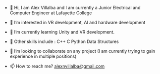 - 👋 Hi, I am Alex Villalba and I am currently a Junior Electrical and Computer Engineer at Lafayette College
- 👀 I’m interested in VR development, AI and hardware development
- 🌱 I’m currently learning Unity and VR development.
- 💪 Other skills include :
    C++
    C
    Python 
    Data Structures

- 💞️ I’m looking to collaborate on any project (I am currently trying to gain experience in multiple positions) 
- 📫 How to reach me?
  alexnvillalba@gmail.com

<!---
UalexU/UalexU is a ✨ special ✨ repository because its `README.md` (this file) appears on your GitHub profile.
You can click the Preview link to take a look at your changes.
--->

